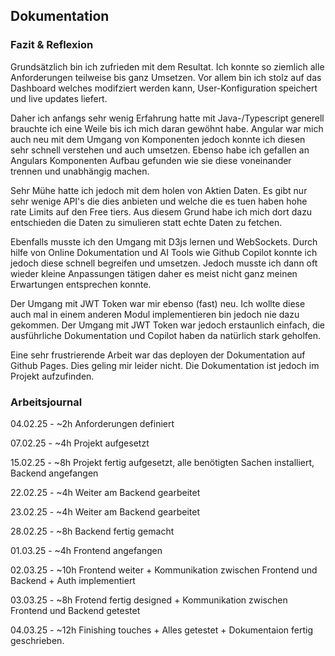 ## Dokumentation


### Fazit & Reflexion
Grundsätzlich bin ich zufrieden mit dem Resultat. Ich konnte so ziemlich alle Anforderungen teilweise bis ganz Umsetzen. Vor allem bin ich stolz auf das Dashboard welches modifziert werden kann, User-Konfiguration speichert und live updates liefert.

Daher ich anfangs sehr wenig Erfahrung hatte mit Java-/Typescript generell brauchte ich eine Weile bis ich mich daran gewöhnt habe. Angular war mich auch neu mit dem Umgang von Komponenten jedoch konnte ich diesen sehr schnell verstehen und auch umsetzen. Ebenso habe ich gefallen an Angulars Komponenten Aufbau gefunden wie sie diese voneinander trennen und unabhängig machen.

Sehr Mühe hatte ich jedoch mit dem holen von Aktien Daten. Es gibt nur sehr wenige API's die dies anbieten und welche die es tuen haben hohe rate Limits auf den Free tiers. Aus diesem Grund habe ich mich dort dazu entschieden die Daten zu simulieren statt echte Daten zu fetchen.

Ebenfalls musste ich den Umgang mit D3js lernen und WebSockets. Durch hilfe von Online Dokumentation und AI Tools wie Github Copilot konnte ich jedoch diese schnell begreifen und umsetzen. Jedoch musste ich dann oft wieder kleine Anpassungen tätigen daher es meist nicht ganz meinen Erwartungen entsprechen konnte.

Der Umgang mit JWT Token war mir ebenso (fast) neu. Ich wollte diese auch mal in einem anderen Modul implementieren bin jedoch nie dazu gekommen. Der Umgang mit JWT Token war jedoch erstaunlich einfach, die ausführliche Dokumentation und Copilot haben da natürlich stark geholfen.

Eine sehr frustrierende Arbeit war das deployen der Dokumentation auf Github Pages. Dies geling mir leider nicht. Die Dokumentation ist jedoch im Projekt aufzufinden.

### Arbeitsjournal

04.02.25 - ~2h Anforderungen definiert

07.02.25 - ~4h Projekt aufgesetzt

15.02.25 - ~8h Projekt fertig aufgesetzt, alle benötigten Sachen installiert, Backend angefangen

22.02.25 - ~4h Weiter am Backend gearbeitet

23.02.25 - ~4h Weiter am Backend gearbeitet

28.02.25 - ~8h Backend fertig gemacht

01.03.25 - ~4h Frontend angefangen

02.03.25 - ~10h Frontend weiter + Kommunikation zwischen Frontend und Backend + Auth implementiert

03.03.25 - ~8h Frotend fertig designed + Kommunikation zwischen Frontend und Backend getestet

04.03.25 - ~12h Finishing touches + Alles getestet + Dokumentaion fertig geschrieben.


